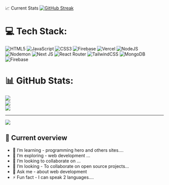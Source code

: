 

📈 Current Stats
[![GitHub Streak](https://github-readme-streak-stats.herokuapp.com?user=mehediislamm&theme=prussian&exclude_days=Wed)](https://git.io/streak-stats)



# 💻 Tech Stack:
![HTML5](https://img.shields.io/badge/html5-%23E34F26.svg?style=for-the-badge&logo=html5&logoColor=white) ![JavaScript](https://img.shields.io/badge/javascript-%23323330.svg?style=for-the-badge&logo=javascript&logoColor=%23F7DF1E) ![CSS3](https://img.shields.io/badge/css3-%231572B6.svg?style=for-the-badge&logo=css3&logoColor=white) ![Firebase](https://img.shields.io/badge/firebase-%23039BE5.svg?style=for-the-badge&logo=firebase) ![Vercel](https://img.shields.io/badge/vercel-%23000000.svg?style=for-the-badge&logo=vercel&logoColor=white) ![NodeJS](https://img.shields.io/badge/node.js-6DA55F?style=for-the-badge&logo=node.js&logoColor=white) ![Nodemon](https://img.shields.io/badge/NODEMON-%23323330.svg?style=for-the-badge&logo=nodemon&logoColor=%BBDEAD) ![Next JS](https://img.shields.io/badge/Next-black?style=for-the-badge&logo=next.js&logoColor=white) ![React Router](https://img.shields.io/badge/React_Router-CA4245?style=for-the-badge&logo=react-router&logoColor=white) ![TailwindCSS](https://img.shields.io/badge/tailwindcss-%2338B2AC.svg?style=for-the-badge&logo=tailwind-css&logoColor=white) ![MongoDB](https://img.shields.io/badge/MongoDB-%234ea94b.svg?style=for-the-badge&logo=mongodb&logoColor=white) ![Firebase](https://img.shields.io/badge/Firebase-039BE5?style=for-the-badge&logo=Firebase&logoColor=white)
# 📊 GitHub Stats:
![](https://github-readme-stats.vercel.app/api?username=mehediislamm&theme=dark&hide_border=false&include_all_commits=false&count_private=false)<br/>
![](https://github-readme-streak-stats.herokuapp.com/?user=mehediislamm&theme=dark&hide_border=false)<br/>
![](https://github-readme-stats.vercel.app/api/top-langs/?username=mehediislamm&theme=dark&hide_border=false&include_all_commits=false&count_private=false&layout=compact)

---
[![](https://visitcount.itsvg.in/api?id=mehediislamm&icon=0&color=0)](https://visitcount.itsvg.in)

<!-- Proudly created with GPRM ( https://gprm.itsvg.in ) -->


## 👀 Current overview

 

- 🔭 I’m learning - programming hero and others sites....
- 🌱 I’m exploring - web development ...
- 👯 I’m looking to collaborate on ...
- 🤔  I’m looking - To collaborate on open source projects...
- 💬 Ask me - about web development  
- ⚡ Fun fact -   I can speak 2 languages....

